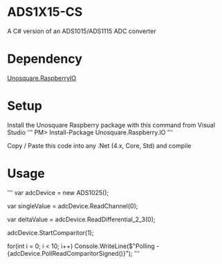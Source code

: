 # ADS1X15-CS
A C# version of an ADS1015/ADS1115 ADC converter

# Dependency

[Unosquare.RaspberryIO](https://github.com/unosquare/raspberryio)

# Setup

Install the Unosquare Raspberry package with this command from Visual Studio
''' 
PM> Install-Package Unosquare.Raspberry.IO
'''

Copy / Paste this code into any .Net (4.x, Core, Std) and compile


# Usage
'''
var adcDevice = new ADS1025();

var singleValue = adcDevice.ReadChannel(0);

var deltaValue = adcDevice.ReadDifferential_2_3(0);

adcDevice.StartComparitor(1);

for(int i = 0; i < 10; i++)
  Console.WriteLine($"Polling - {adcDevice.PollReadComparitorSigned()}");
'''

